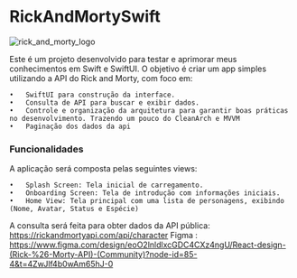 # RickAndMortySwift
![rick_and_morty_logo](https://github.com/user-attachments/assets/ff411451-4d7e-4e91-a652-454c5b8c9267)


Este é um projeto desenvolvido para testar e aprimorar meus conhecimentos em Swift e SwiftUI. O objetivo é criar um app simples utilizando a API do Rick and Morty, com foco em:

	•	SwiftUI para construção da interface.
	•	Consulta de API para buscar e exibir dados.
	•	Controle e organização da arquitetura para garantir boas práticas no desenvolvimento. Trazendo um pouco do CleanArch e MVVM
	•	Paginação dos dados da api


### Funcionalidades

A aplicação será composta pelas seguintes views:

	•	Splash Screen: Tela inicial de carregamento.
	•	Onboarding Screen: Tela de introdução com informações iniciais.
	•	Home View: Tela principal com uma lista de personagens, exibindo (Nome, Avatar, Status e Espécie)

A consulta será feita para obter dados da API pública: https://rickandmortyapi.com/api/character
Figma : https://www.figma.com/design/eoO2lnldlxcGDC4CXz4ngU/React-design-(Rick-%26-Morty-API)-(Community)?node-id=85-4&t=4ZwJlf4b0wAm65hJ-0
